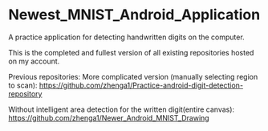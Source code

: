 # Newest_MNIST_Android_Application
A practice application for detecting handwritten digits on the computer.

This is the completed and fullest version of all existing repositories hosted on my account.

Previous repositories:
More complicated version (manually selecting region to scan):
https://github.com/zhenga1/Practice-android-digit-detection-repository

Without intelligent area detection for the written digit(entire canvas):
https://github.com/zhenga1/Newer_Android_MNIST_Drawing
